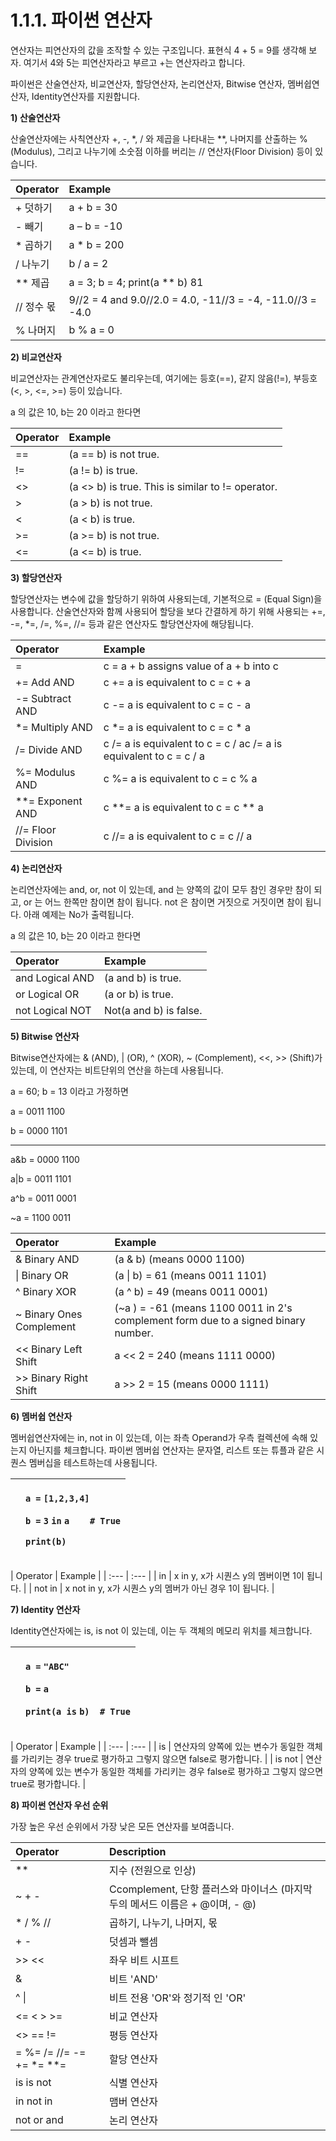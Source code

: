 # 1.1.1. 	파이썬 연산자

연산자는 피연산자의 값을 조작할 수 있는 구조입니다. 표현식 4 + 5 = 9를 생각해 보자. 여기서 4와 5는 피연산자라고 부르고 +는 연산자라고 합니다.

파이썬은 산술연산자, 비교연산자, 할당연산자, 논리연산자, Bitwise 연산자, 멤버쉽연산자, Identity연산자를 지원합니다.

**1\)    산술연산자**

산술연산자에는 사칙연산자 +, -, \*, / 와 제곱을 나타내는 \*\*, 나머지를 산출하는 % \(Modulus\), 그리고 나누기에 소숫점 이하를 버리는 // 연산자\(Floor Division\) 등이 있습니다.

| Operator | Example |
| :--- | :--- |
| + 덧하기 | a + b = 30 |
| - 빼기 | a – b = -10 |
| \* 곱하기 | a \* b = 200 |
| / 나누기 | b / a = 2 |
| \*\* 제곱 | a = 3; b = 4; print\(a \*\* b\)  81 |
| // 정수 몫 | 9//2 = 4 and 9.0//2.0 = 4.0, -11//3 = -4, -11.0//3 = -4.0 |
| % 나머지 | b % a = 0 |

**2\)    비교연산자**

비교연산자는 관계연산자로도 불리우는데, 여기에는 등호\(==\), 같지 않음\(!=\), 부등호\(&lt;, &gt;, &lt;=, &gt;=\) 등이 있습니다.

a 의 값은 10,  b는 20 이라고 한다면

| Operator | Example |
| :--- | :--- |
| == | \(a == b\) is not true. |
| != | \(a != b\) is true. |
| &lt;&gt;  | \(a &lt;&gt; b\) is true. This is similar to != operator. |
| &gt;  | \(a &gt; b\) is not true. |
| &lt;  | \(a &lt; b\) is true. |
| &gt;= | \(a &gt;= b\) is not true. |
| &lt;= | \(a &lt;= b\) is true. |

**3\)    할당연산자**

할당연산자는 변수에 값을 할당하기 위하여 사용되는데, 기본적으로 = \(Equal Sign\)을 사용합니다. 산술연산자와 함께 사용되어 할당을 보다 간결하게 하기 위해 사용되는 +=, -=, \*=, /=, %=, //= 등과 같은 연산자도 할당연산자에 해당됩니다.

| Operator | Example |
| :--- | :--- |
| = | c = a + b assigns value of a + b into c |
| += Add AND | c += a is equivalent to c = c + a |
| -= Subtract AND | c -= a is equivalent to c = c - a |
| \*= Multiply AND | c \*= a is equivalent to c = c \* a |
| /= Divide AND | c /= a is equivalent to c = c / ac /= a is equivalent to c = c / a |
| %= Modulus AND | c %= a is equivalent to c = c % a |
| \*\*= Exponent AND | c \*\*= a is equivalent to c = c \*\* a |
| //= Floor Division | c //= a is equivalent to c = c // a |

**4\)    논리연산자**

논리연산자에는 and, or, not 이 있는데, and 는 양쪽의 값이 모두 참인 경우만 참이 되고, or 는 어느 한쪽만 참이면 참이 됩니다. not 은 참이면 거짓으로 거짓이면 참이 됩니다. 아래 예제는 No가 출력됩니다.

 a 의 값은 10,  b는 20 이라고 한다면

| Operator | Example |
| :--- | :--- |
| and Logical AND | \(a and b\) is true. |
| or Logical OR | \(a or b\) is true. |
| not Logical NOT | Not\(a and b\) is false. |

**5\)    Bitwise 연산자**

Bitwise연산자에는 & \(AND\), \| \(OR\), ^ \(XOR\), ~ \(Complement\), &lt;&lt;, &gt;&gt; \(Shift\)가 있는데, 이 연산자는 비트단위의 연산을 하는데 사용됩니다.

 a = 60; b = 13 이라고 가정하면

a = 0011 1100

b = 0000 1101

-----------------

a&b = 0000 1100

a\|b = 0011 1101

a^b = 0011 0001

~a  = 1100 0011

| Operator | Example |
| :--- | :--- |
| & Binary AND | \(a & b\) \(means 0000 1100\) |
| \| Binary OR | \(a \| b\) = 61 \(means 0011 1101\) |
| ^ Binary XOR | \(a ^ b\) = 49 \(means 0011 0001\) |
| ~ Binary Ones Complement | \(~a \) = -61 \(means 1100 0011 in 2's complement form due to a signed binary number. |
| &lt;&lt; Binary Left Shift | a &lt;&lt; 2 = 240 \(means 1111 0000\) |
| &gt;&gt; Binary Right Shift | a &gt;&gt; 2 = 15 \(means 0000 1111\) |

**6\)    멤버쉽 연산자**

멤버쉽연산자에는 in, not in 이 있는데, 이는 좌측 Operand가 우측 컬렉션에 속해 있는지 아닌지를 체크합니다. 파이썬 멤버쉽 연산자는 문자열, 리스트 또는 튜플과 같은 시퀀스 멤버십을 테스트하는데 사용됩니다.

<table>
  <thead>
    <tr>
      <th style="text-align:left"></th>
      <th style="text-align:left">
        <p><code>a =</code>  <code>[1,2,3,4]</code>
        </p>
        <p><code>b =</code>  <code>3</code>  <code>in</code>  <code>a    # True</code>
        </p>
        <p><code>print(b)</code>
        </p>
      </th>
    </tr>
  </thead>
  <tbody></tbody>
</table>| Operator | Example |
| :--- | :--- |
| in | x in y,    x가 시퀀스 y의 멤버이면 1이 됩니다. |
| not in | x not in y,   x가 시퀀스 y의 멤버가 아닌 경우 1이 됩니다. |

**7\)    Identity 연산자**

Identity연산자에는 is, is not 이 있는데, 이는 두 객체의 메모리 위치를 체크합니다.

<table>
  <thead>
    <tr>
      <th style="text-align:left"></th>
      <th style="text-align:left">
        <p><code>a =</code>  <code>&quot;ABC&quot;</code>
        </p>
        <p><code>b =</code>  <code>a</code>
        </p>
        <p><code>print(a is</code>  <code>b)  # True</code>
        </p>
      </th>
    </tr>
  </thead>
  <tbody></tbody>
</table>| Operator | Example |
| :--- | :--- |
| is | 연산자의 양쪽에 있는 변수가 동일한 객체를 가리키는 경우 true로 평가하고 그렇지 않으면 false로 평가합니다. |
| is not | 연산자의 양쪽에 있는 변수가 동일한 객체를 가리키는 경우 false로 평가하고 그렇지 않으면 true로 평가합니다. |

**8\)    파이썬 연산자 우선 순위**

가장 높은 우선 순위에서 가장 낮은 모든 연산자를 보여줍니다.

| Operator | Description |
| :--- | :--- |
| \*\* | 지수 \(전원으로 인상\) |
| ~ + - | Ccomplement, 단항 플러스와 마이너스 \(마지막 두의 메서드 이름은 + @이며, - @\) |
| \* / % // | 곱하기, 나누기, 나머지, 몫 |
| + - | 덧셈과 뺄셈 |
| &gt;&gt; &lt;&lt; | 좌우 비트 시프트 |
| & | 비트 'AND' |
| ^ \| | 비트 전용 'OR'와 정기적 인 'OR' |
| &lt;= &lt; &gt; &gt;= | 비교 연산자 |
| &lt;&gt; == != | 평등 연산자 |
| = %= /= //= -= += \*= \*\*= | 할당 연산자 |
| is is not | 식별 연산자 |
| in not in | 맴버 연산자 |
| not or and | 논리 연산자 |

